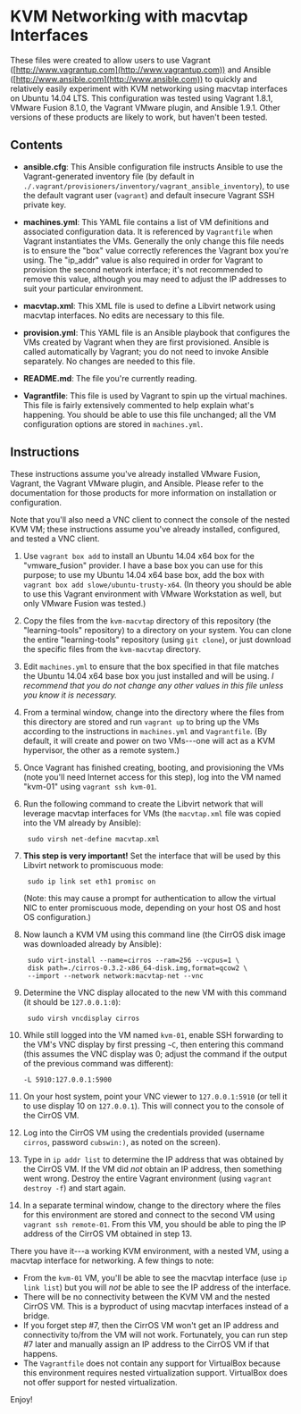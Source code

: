 # KVM Networking with macvtap Interfaces

These files were created to allow users to use Vagrant ([http://www.vagrantup.com](http://www.vagrantup.com)) and Ansible ([http://www.ansible.com](http://www.ansible.com)) to quickly and relatively easily experiment with KVM networking using macvtap interfaces on Ubuntu 14.04 LTS. This configuration was tested using Vagrant 1.8.1, VMware Fusion 8.1.0, the Vagrant VMware plugin, and Ansible 1.9.1. Other versions of these products are likely to work, but haven't been tested.

## Contents

* **ansible.cfg**: This Ansible configuration file instructs Ansible to use the Vagrant-generated inventory file (by default in `./.vagrant/provisioners/inventory/vagrant_ansible_inventory`), to use the default vagrant user (`vagrant`) and default insecure Vagrant SSH private key.

* **machines.yml**: This YAML file contains a list of VM definitions and associated configuration data. It is referenced by `Vagrantfile` when Vagrant instantiates the VMs. Generally the only change this file needs is to ensure the "box" value correctly references the Vagrant box you're using. The "ip_addr" value is also required in order for Vagrant to provision the second network interface; it's not recommended to remove this value, although you may need to adjust the IP addresses to suit your particular environment.

* **macvtap.xml**: This XML file is used to define a Libvirt network using macvtap interfaces. No edits are necessary to this file.

* **provision.yml**: This YAML file is an Ansible playbook that configures the VMs created by Vagrant when they are first provisioned. Ansible is called automatically by Vagrant; you do not need to invoke Ansible separately. No changes are needed to this file.

* **README.md**: The file you're currently reading.

* **Vagrantfile**: This file is used by Vagrant to spin up the virtual machines. This file is fairly extensively commented to help explain what's happening. You should be able to use this file unchanged; all the VM configuration options are stored in `machines.yml`.

## Instructions

These instructions assume you've already installed VMware Fusion, Vagrant, the Vagrant VMware plugin, and Ansible. Please refer to the documentation for those products for more information on installation or configuration.

Note that you'll also need a VNC client to connect the console of the nested KVM VM; these instructions assume you've already installed, configured, and tested a VNC client.

1. Use `vagrant box add` to install an Ubuntu 14.04 x64 box for the "vmware_fusion" provider. I have a base box you can use for this purpose; to use my Ubuntu 14.04 x64 base box, add the box with `vagrant box add slowe/ubuntu-trusty-x64`. (In theory you should be able to use this Vagrant environment with VMware Workstation as well, but only VMware Fusion was tested.)

2. Copy the files from the `kvm-macvtap` directory of this repository (the "learning-tools" repository) to a directory on your system. You can clone the entire "learning-tools" repository (using `git clone`), or just download the specific files from the `kvm-macvtap` directory.

3. Edit `machines.yml` to ensure that the box specified in that file matches the Ubuntu 14.04 x64 base box you just installed and will be using. _I recommend that you do not change any other values in this file unless you know it is necessary._

4. From a terminal window, change into the directory where the files from this directory are stored and run `vagrant up` to bring up the VMs according to the instructions in `machines.yml` and `Vagrantfile`. (By default, it will create and power on two VMs---one will act as a KVM hypervisor, the other as a remote system.)

5. Once Vagrant has finished creating, booting, and provisioning the VMs (note you'll need Internet access for this step), log into the VM named "kvm-01"  using `vagrant ssh kvm-01`.

6. Run the following command to create the Libvirt network that will leverage macvtap interfaces for VMs (the `macvtap.xml` file was copied into the VM already by Ansible):

        sudo virsh net-define macvtap.xml

7. **This step is very important!** Set the interface that will be used by this Libvirt network to promiscuous mode:

        sudo ip link set eth1 promisc on

    (Note: this may cause a prompt for authentication to allow the virtual NIC to enter promiscuous mode, depending on your host OS and host OS configuration.)

8. Now launch a KVM VM using this command line (the CirrOS disk image was downloaded already by Ansible):

        sudo virt-install --name=cirros --ram=256 --vcpus=1 \
        disk path=./cirros-0.3.2-x86_64-disk.img,format=qcow2 \
        --import --network network:macvtap-net --vnc

9. Determine the VNC display allocated to the new VM with this command (it should be `127.0.0.1:0`):

        sudo virsh vncdisplay cirros

10. While still logged into the VM named `kvm-01`, enable SSH forwarding to the VM's VNC display by first pressing `~C`, then entering this command (this assumes the VNC display was 0; adjust the command if the output of the previous command was different):

        -L 5910:127.0.0.1:5900

11. On your host system, point your VNC viewer to `127.0.0.1:5910` (or tell it to use display 10 on `127.0.0.1`). This will connect you to the console of the CirrOS VM.

12. Log into the CirrOS VM using the credentials provided (username `cirros`, password `cubswin:)`, as noted on the screen).

13. Type in `ip addr list` to determine the IP address that was obtained by the CirrOS VM. If the VM did _not_ obtain an IP address, then something went wrong. Destroy the entire Vagrant environment (using `vagrant destroy -f`) and start again.

14. In a separate terminal window, change to the directory where the files for this environment are stored and connect to the second VM using `vagrant ssh remote-01`. From this VM, you should be able to ping the IP address of the CirrOS VM obtained in step 13.

There you have it---a working KVM environment, with a nested VM, using a macvtap interface for networking. A few things to note:

* From the `kvm-01` VM, you'll be able to see the macvtap interface (use `ip link list`) but you will _not_ be able to see the IP address of the interface.
* There will be no connectivity between the KVM VM and the nested CirrOS VM. This is a byproduct of using macvtap interfaces instead of a bridge.
* If you forget step #7, then the CirrOS VM won't get an IP address and connectivity to/from the VM will not work. Fortunately, you can run step #7 later and manually assign an IP address to the CirrOS VM if that happens.
* The `Vagrantfile` does not contain any support for VirtualBox because this environment requires nested virtualization support. VirtualBox does not offer support for nested virtualization.

Enjoy!
